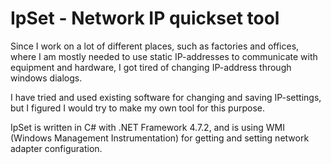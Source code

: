 # IpSet - Network IP quickset tool

Since I work on a lot of different places, such as 
factories and offices, where I am mostly needed to use 
static IP-addresses to communicate with equipment 
and hardware, I got tired of changing IP-address 
through windows dialogs.

I have tried and used existing software for changing 
and saving IP-settings, but I figured I would try
to make my own tool for this purpose.


IpSet is written in C# with .NET Framework 4.7.2,
and is using WMI (Windows Management Instrumentation)
for getting and setting network adapter configuration.

